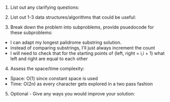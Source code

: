 1. List out any clarifying questions:


2. List out 1-3 data structures/algorithms that could be useful:


3. Break down the problem into subproblems, provide psuedocode for these subproblems:
- I can adapt my longest palidrome substring solution. 
- instead of comparing substrings, I'll just always increment the count
- I will need to check that for the starting points of (left, right = i,i + 1) what left and right are equal to each other

4. Assess the space/time complexity:
- Space: O(1) since constant space is used
- Time: O(2n) as every character gets explored in a two pass fashion

5. Optional - Give any ways you would improve your solution: